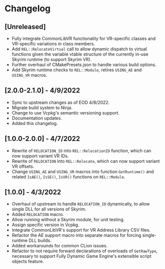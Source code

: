# Changelog

## [Unreleased]
* Fully integrate CommonLibVR functionality for VR-specific classes and VR-specific variations in class members.
* Add `REL::RelocateVirtual` call to allow dynamic dispatch to virtual functions given the variable vtable structure of
  the currently in-use Skyrim runtime (to support Skyrim VR).
* Further overhaul of CMakePresets.json to handle various build options.
* Add Skyrim runtime checks to `REL::Module`, retires `USING_AE` and `USING_VR` macros.

## [2.0.0-2.1.0] - 4/9/2022
* Sync to upstream changes as of EOD 4/8/2022.
* Migrate build system to Ninja.
* Change to use Vcpkg's semantic versioning support.
* Documentation updates.
* Added this changelog.

## [1.0.0-2.0.0] - 4/7/2022
* Rewrite of `RELOCATION_ID` into `REL::RelocationID` function, which can now support variant VR IDs.
* Rewrite of `RELOCATION` into `REL::Relocate`, which can now support variant VR offsets.
* Change `USING_AE` and `USING_VR` macros into function `GetRuntime()` and related `IsAE()`, `IsSE()`, `IsVR()`
  functions on `REL::Module`.

## [1.0.0] - 4/3/2022
* Overhaul of upstream to handle `RELOCATION_ID` dynamically, to allow single DLL for all versions of Skyrim.
* Added `RELOCATION` macro.
* Allow running without a Skyrim module, for unit testing.
* Assign specific version in Vcpkg.
* Integrate CommonLibVR's support for VR Address Library CSV files.
* Refactor the AE support macro into separate macros for forcing single-runtime DLL builds.
* Added workarounds for common CLion issues.
* Refactor to not require forward declarations of overloads of `GetRawType`, necessary to support Fully Dynamic Game
  Engine's extensible script objects feature.
